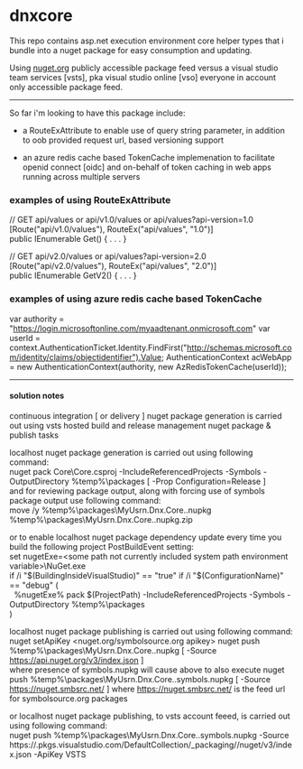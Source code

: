 # dnxcore


This repo contains asp.net execution environment core helper types that i bundle into a nuget package for easy consumption and updating.

Using [nuget.org](http://nuget.org/packages/MyUsrn.Dnx.Core/) publicly accessible package feed versus a visual studio team services [vsts], pka visual studio online [vso] 
everyone in account only accessible package feed.

- - -

So far i'm looking to have this package include:

  * a RouteExAttribute to enable use of query string parameter, in addition to oob provided request url, based versioning support

  * an azure redis cache based TokenCache implemenation to facilitate openid connect [oidc] and on-behalf of token caching in web apps running across multiple servers

### examples of using RouteExAttribute
// GET api/values or api/v1.0/values or api/values?api-version=1.0  
[Route("api/v1.0/values"), RouteEx("api/values", "1.0")]  
public IEnumerable<string> Get() { . . . }  
  
// GET api/v2.0/values or api/values?api-version=2.0  
[Route("api/v2.0/values"), RouteEx("api/values", "2.0")]  
public IEnumerable<string> GetV2() { . . . }
  
### examples of using azure redis cache based TokenCache 
var authority = "https://login.microsoftonline.com/myaadtenant.onmicrosoft.com"
var userId = context.AuthenticationTicket.Identity.FindFirst("http://schemas.microsoft.com/identity/claims/objectidentifier").Value;
AuthenticationContext acWebApp = new AuthenticationContext(authority, new AzRedisTokenCache(userId)); 

- - - 

#### solution notes 
continuous integration [ or delivery ] nuget package generation is carried out using vsts hosted build and release management nuget package & publish tasks

localhost nuget package generation is carried out using following command:  
nuget pack Core\Core.csproj -IncludeReferencedProjects -Symbols -OutputDirectory %temp%\packages [ -Prop Configuration=Release ]  
and for reviewing package output, along with forcing use of symbols package output use following command:  
move /y %temp%\packages\MyUsrn.Dnx.Core.<version>.nupkg %temp%\packages\MyUsrn.Dnx.Core.<version>.nupkg.zip

or to enable localhost nuget package dependency update every time you build the following project PostBuildEvent setting:  
set nugetExe=&lt;some path not currently included system path environment variable&gt;\NuGet.exe  
if /i "$(BuildingInsideVisualStudio)" == "true" if /i "$(ConfigurationName)" == "debug" (  
&nbsp;&nbsp;%nugetExe% pack $(ProjectPath) -IncludeReferencedProjects -Symbols -OutputDirectory %temp%\packages  
)  

localhost nuget package publishing is carried out using following command:  
nuget setApiKey <nuget.org/symbolsource.org apikey>
nuget push %temp%\packages\MyUsrn.Dnx.Core.<version>.nupkg [ -Source https://api.nuget.org/v3/index.json ]  
where presence of symbols.nupkg will cause above to also execute nuget push %temp%\packages\MyUsrn.Dnx.Core.<version>.symbols.nupkg [ -Source https://nuget.smbsrc.net/ ]
where https://nuget.smbsrc.net/ is the feed url for symbolsource.org packages

or localhost nuget package publishing, to vsts account feeed, is carried out using following command:  
nuget push %temp%\packages\MyUsrn.Dnx.Core.<version>.symbols.nupkg -Source https://<account>.pkgs.visualstudio.com/DefaultCollection/_packaging/<feed>/nuget/v3/index.json -ApiKey VSTS  
